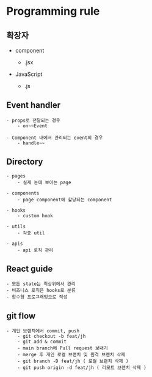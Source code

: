 # Programming rule

## 확장자

- component

  - .jsx

- JavaScript
  - .js

## Event handler

    - props로 전달되는 경우
        - on~~Event

    - Component 내에서 관리되는 event의 경우
        - handle~~

## Directory

    - pages
        - 실제 눈에 보이는 page

    - components
        - page component에 할당되는 component

    - hooks
        - custom hook

    - utils
        - 각종 util

    - apis
        - api 로직 관리

## React guide

    - 모든 state는 최상위에서 관리
    - 비즈니스 로직은 hooks로 분류
    - 함수형 프로그래밍으로 작성

## git flow

    - 개인 브랜치에서 commit, push
        - git checkout -b feat/jh
        - git add & commit
        - main branch에 Pull request 보내기
        - merge 후 개인 로컬 브랜치 및 원격 브랜치 삭제
        - git branch -D feat/jh ( 로컬 브랜치 삭제 )
        - git push origin -d feat/jh ( 리모트 브랜치 삭제 )
